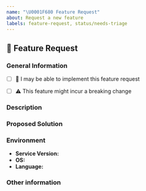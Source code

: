 ```yaml
---
name: "\U0001F680 Feature Request"
about: Request a new feature
labels: feature-request, status/needs-triage
---
```


## :rocket: Feature Request

### General Information
<!--
Check the box below (with an X) if you are able and willing to propose an
implementation for the requested feature. This does not imply a commitment from
you to actually do it!
-->
* [ ] :wave: I may be able to implement this feature request
<!--
Check the box below (with an X) if you think this feature might result in a
breaking change (this requiring a major version bump when released). If unsure,
please leave the box un-checked.
-->
* [ ] :warning: This feature might incur a breaking change

### Description
<!--
Describe the feature you would like added in as much detail as you can. Make
sure you explain how it'll enhance the project, user-experience or feature set.
-->

### Proposed Solution
<!--
Whenever relevant, describe how you would like the feature to be implemented.
Include any documentation that can help understand your idea in very concrete
ways, such as code examples that leverage your feature, captures of design
diagrams, ...
-->

### Environment

  - **Service Version:** <!-- Version of the service in question -->
  - **OS:** <!-- [all | Windows 10 | OSX Mojave | Ubuntu | etc... ] -->
  - **Language:** <!-- [all | TypeScript | Java | Python ] etc... ] -->


### Other information
<!-- e.g. detailed explanation, stacktraces, related issues, suggestions how to fix, links for us to have context, eg. associated pull-request, stackoverflow, gitter, etc -->